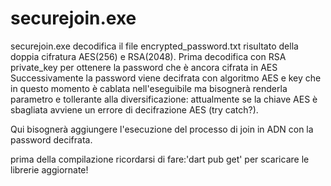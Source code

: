 # securejoin.exe

securejoin.exe decodifica il file encrypted_password.txt risultato della doppia cifratura AES(256) e RSA(2048).
Prima decodifica con RSA private_key per ottenere la password che è ancora cifrata in AES
Successivamente la password viene decifrata con algoritmo AES e key che in questo momento è cablata nell'eseguibile
ma bisognerà renderla parametro e tollerante alla diversificazione: attualmente se la chiave AES è sbagliata avviene un errore di decifrazione AES (try catch?).

Qui bisognerà aggiungere l'esecuzione del processo di join in ADN con la password decifrata.

prima della compilazione ricordarsi di fare:'dart pub get' per scaricare le librerie aggiornate!